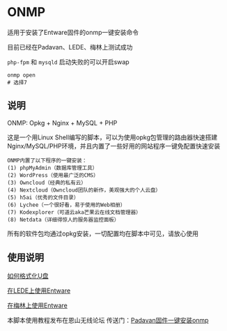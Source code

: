ONMP
===

适用于安装了Entware固件的onmp一键安装命令

目前已经在Padavan、LEDE、梅林上测试成功

`php-fpm` 和 `mysqld` 启动失败的可以开启swap

```
onmp open 
# 选择7
```

## 说明

ONMP: Opkg + Nginx + MySQL + PHP

这是一个用Linux Shell编写的脚本，可以为使用opkg包管理的路由器快速搭建Nginx/MySQL/PHP环境，并且内置了一些好用的网站程序一键免配置快速安装

```
ONMP内置了以下程序的一键安装：
(1) phpMyAdmin（数据库管理工具）
(2) WordPress（使用最广泛的CMS）
(3) Owncloud（经典的私有云）
(4) Nextcloud（Owncloud团队的新作，美观强大的个人云盘）
(5) h5ai（优秀的文件目录）
(6) Lychee（一个很好看，易于使用的Web相册）
(7) Kodexplorer（可道云aka芒果云在线文档管理器）
(8) Netdata（详细得惊人的服务器监控面板）
```

所有的软件包均通过opkg安装，一切配置均在脚本中可见，请放心使用

## 使用说明

[如何格式化U盘](https://github.com/xzhih/ONMP/blob/master/format-partition.md)

[在LEDE上使用Entware](https://github.com/xzhih/ONMP/blob/master/LEDE-entware.md)

[在梅林上使用Entware](https://github.com/xzhih/ONMP/blob/master/Merlin-entware.md)

本脚本使用教程发布在恩山无线论坛
传送门：[Padavan固件一键安装onmp](http://www.right.com.cn/forum/thread-244810-1-1.html)